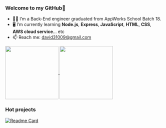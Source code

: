 ### Welcome to my GitHub👋

- 🙋‍♂️ I’m a Back-End engineer graduated from AppWorks School Batch 18.
- 🖥️ I’m currently learning **Node.js**, **Express**, **JavaScript**, **HTML**, **CSS**, **AWS cloud service**... etc
- 📫 Reach me: david31009@gmail.com

<a href="https://github.com/anuraghazra/github-readme-stats">
  <img align="center" src="https://github-readme-stats.vercel.app/api?username=david31009" height="170"/>
</a>
<a href="https://github.com/anuraghazra/github-readme-stats">
  <img align="center" src="https://github-readme-stats.vercel.app/api/top-langs/?username=david31009&layout=compact" height="170"/>
</a>

### Hot projects

[![Readme Card](https://github-readme-stats.vercel.app/api/pin/?username=david31009&repo=playone-volleyball)](https://github.com/david31009/playone-volleyball)
